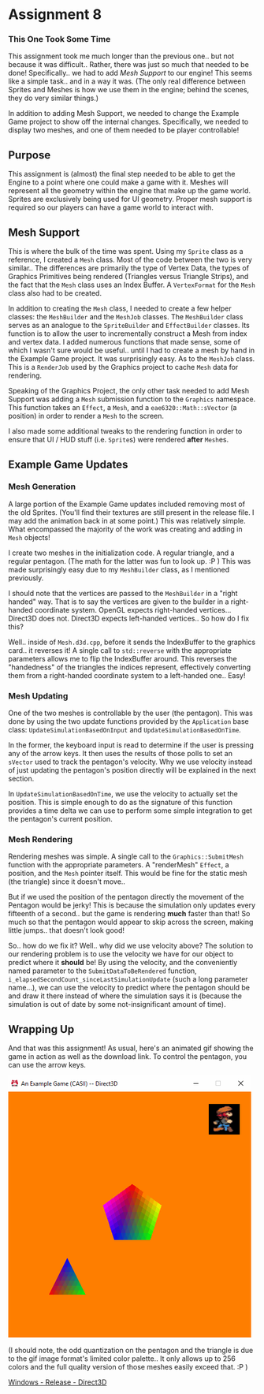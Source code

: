 # Assignment 8
### This One Took Some Time

This assignment took me much longer than the previous one.. but not because it was difficult..  Rather, there was just so much that needed to be done!  Specifically.. we had to add *Mesh Support* to our engine!  This seems like a simple task.. and in a way it was.  (The only real difference between Sprites and Meshes is how we use them in the engine; behind the scenes, they do very similar things.)

In addition to adding Mesh Support, we needed to change the Example Game project to show off the internal changes.  Specifically, we needed to display two meshes, and one of them needed to be player controllable!

## Purpose

This assignment is (almost) the final step needed to be able to get the Engine to a point where one could make a game with it.  Meshes will represent all the geometry within the engine that make up the game world.  Sprites are exclusively being used for UI geometry.  Proper mesh support is required so our players can have a game world to interact with.

## Mesh Support

This is where the bulk of the time was spent.  Using my `Sprite` class as a reference, I created a `Mesh` class.  Most of the code between the two is very similar..  The differences are primarily the type of Vertex Data, the types of Graphics Primitives being rendered (Triangles versus Triangle Strips), and the fact that the `Mesh` class uses an Index Buffer.  A `VertexFormat` for the `Mesh` class also had to be created.

In addition to creating the `Mesh` class, I needed to create a few helper classes:  the `MeshBuilder` and the `MeshJob` classes.  The `MeshBuilder` class serves as an analogue to the `SpriteBuilder` and `EffectBuilder` classes.  Its function is to allow the user to incrementally construct a Mesh from index and vertex data.  I added numerous functions that made sense, some of which I wasn't sure would be useful.. until I had to create a mesh by hand in the Example Game project.  It was surprisingly easy.  As to the `MeshJob` class.  This is a `RenderJob` used by the Graphics project to cache `Mesh` data for rendering.

Speaking of the Graphics Project, the only other task needed to add Mesh Support was adding a `Mesh` submission function to the `Graphics` namespace.  This function takes an `Effect`, a `Mesh`, and a `eae6320::Math::sVector` (a position) in order to render a `Mesh` to the screen.

I also made some additional tweaks to the rendering function in order to ensure that UI / HUD stuff (i.e. `Sprite`s) were rendered **after** `Mesh`es.

## Example Game Updates

### Mesh Generation

A large portion of the Example Game updates included removing most of the old Sprites.  (You'll find their textures are still present in the release file.  I may add the animation back in at some point.)  This was relatively simple.  What encompassed the majority of the work was creating and adding in `Mesh` objects!

I create two meshes in the initialization code.  A regular triangle, and a regular pentagon.  (The math for the latter was fun to look up. :P )  This was made surprisingly easy due to my `MeshBuilder` class, as I mentioned previously.

I should note that the vertices are passed to the `MeshBuilder` in a "right handed" way.  That is to say the vertices are given to the builder in a right-handed coordinate system.  OpenGL expects right-handed vertices...  Direct3D does not.  Direct3D expects left-handed vertices..  So how do I fix this?

Well..  inside of `Mesh.d3d.cpp`, before it sends the IndexBuffer to the graphics card.. it reverses it!  A single call to `std::reverse` with the appropriate parameters allows me to flip the IndexBuffer around.  This reverses the "handedness" of the triangles the indices represent, effectively converting them from a right-handed coordinate system to a left-handed one.. Easy!

### Mesh Updating

One of the two meshes is controllable by the user (the pentagon).  This was done by using the two update functions provided by the `Application` base class:  `UpdateSimulationBasedOnInput` and `UpdateSimulationBasedOnTime`.

In the former, the keyboard input is read to determine if the user is pressing any of the arrow keys.  It then uses the results of those polls to set an `sVector` used to track the pentagon's velocity.  Why we use velocity instead of just updating the pentagon's position directly will be explained in the next section.

In `UpdateSimulationBasedOnTime`, we use the velocity to actually set the position.  This is simple enough to do as the signature of this function provides a time delta we can use to perform some simple integration to get the pentagon's current position.

### Mesh Rendering

Rendering meshes was simple.  A single call to the `Graphics::SubmitMesh` function with the appropriate parameters.  A "renderMesh" `Effect`, a position, and the `Mesh` pointer itself.  This would be fine for the static mesh (the triangle) since it doesn't move..

But if we used the position of the pentagon directly the movement of the Pentagon would be jerky!  This is because the simulation only updates every fifteenth of a second.. but the game is rendering **much** faster than that!  So much so that the pentagon would appear to skip across the screen, making little jumps..  that doesn't look good!

So.. how do we fix it?  Well.. why did we use velocity above?  The solution to our rendering problem is to use the velocity we have for our object to predict where it **should** be!  By using the velocity, and the conveniently named parameter to the `SubmitDataToBeRendered` function, `i_elapsedSecondCount_sinceLastSimulationUpdate` (such a long parameter name...), we can use the velocity to predict where the pentagon should be and draw it there instead of where the simulation says it is (because the simulation is out of date by some not-insignificant amount of time).

## Wrapping Up

And that was this assignment!  As usual, here's an animated gif showing the game in action as well as the download link.  To control the pentagon, you can use the arrow keys.

![Assignment 8 gif](images/a08/assignment8.gif)

(I should note, the odd quantization on the pentagon and the triangle is due to the gif image format's limited color palette..  It only allows up to 256 colors and the full quality version of those meshes easily exceed that. :P )

[Windows - Release - Direct3D](https://github.com/CorneliaXaos/EAE6320-WriteUps/releases/download/a8/Assignment8.zip)
